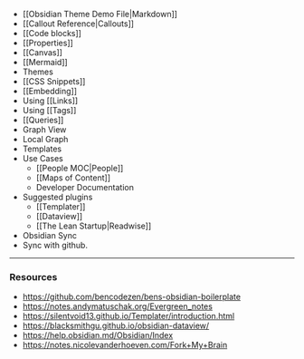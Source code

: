 
- [[Obsidian Theme Demo File|Markdown]]
- [[Callout Reference|Callouts]]
- [[Code blocks]]
- [[Properties]]
- [[Canvas]]
- [[Mermaid]]
- Themes 
- [[CSS Snippets]]
- [[Embedding]]
- Using [[Links]]
- Using [[Tags]]
- [[Queries]]
- Graph View
- Local Graph
- Templates
- Use Cases
  - [[People MOC|People]]
  - [[Maps of Content]]
  - Developer Documentation
- Suggested plugins
  - [[Templater]]
  - [[Dataview]]
  - [[The Lean Startup|Readwise]]
- Obsidian Sync
- Sync with github.

---

### Resources
- https://github.com/bencodezen/bens-obsidian-boilerplate
- https://notes.andymatuschak.org/Evergreen_notes
- https://silentvoid13.github.io/Templater/introduction.html
- https://blacksmithgu.github.io/obsidian-dataview/
- https://help.obsidian.md/Obsidian/Index
- https://notes.nicolevanderhoeven.com/Fork+My+Brain
